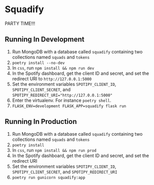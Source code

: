 # Squadify
PARTY TIME!!!

## Running In Development
1. Run MongoDB with a database called `squadify` containing two collections named `squads` and `tokens`
2. `poetry install --no-dev`
3. In `css`, run `npm install && npm run dev`
4. In the Spotify dashboard, get the client ID and secret, and set the redirect URI to `http://127.0.0.1:5000`
5. Set the environment variables `SPOTIPY_CLIENT_ID`, `SPOTIPY_CLIENT_SECRET`, and `SPOTIPY_REDIRECT_URI="http://127.0.0.1:5000"`
6. Enter the virtualenv. For instance `poetry shell`.
7. `FLASK_ENV=development FLASK_APP=squadify flask run`

## Running In Production
1. Run MongoDB with a database called `squadify` containing two collections named `squads` and `tokens`
2. `poetry install`
3. In `css`, run `npm install && npm run prod`
4. In the Spotify dashboard, get the client ID and secret, and set the redirect URI
5. Set the environment variables `SPOTIPY_CLIENT_ID`, `SPOTIPY_CLIENT_SECRET`, and `SPOTIPY_REDIRECT_URI`
6. `poetry run gunicorn squadify:app`

